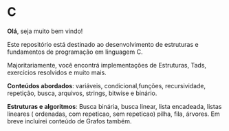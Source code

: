 # C

**Olá**, seja muito bem vindo!

Este repositório está destinado ao desenvolvimento de estruturas e fundamentos de programação em linguagem C.

Majoritariamente, você encontrá implementações de Estruturas, Tads, exercícios resolvidos e muito mais. 

**Conteúdos abordados**: variáveis, condicional,funções, recursividade, repetição, busca, arquivos, strings, bitwise e binário.

**Estruturas e algoritmos**: Busca binária, busca linear, lista encadeada, listas lineares ( ordenadas, com repeticao, sem repeticao) pilha, fila, árvores. Em breve incluirei conteúdo de Grafos também. 
